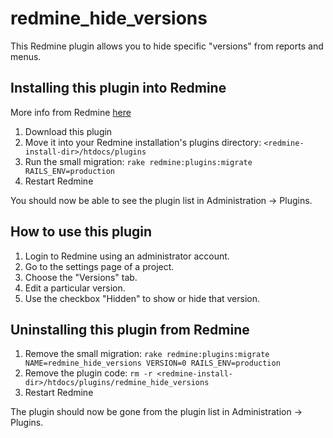 redmine_hide_versions
=====================

This Redmine plugin allows you to hide specific "versions" from reports and menus.

## Installing this plugin into Redmine

More info from Redmine [here](http://www.redmine.org/projects/redmine/wiki/Plugins)

1. Download this plugin
2. Move it into your Redmine installation's plugins directory: `<redmine-install-dir>/htdocs/plugins`
3. Run the small migration: `rake redmine:plugins:migrate RAILS_ENV=production`
4. Restart Redmine

You should now be able to see the plugin list in Administration -> Plugins.

## How to use this plugin

1. Login to Redmine using an administrator account.
2. Go to the settings page of a project.
3. Choose the "Versions" tab.
4. Edit a particular version.
5. Use the checkbox "Hidden" to show or hide that version.

## Uninstalling this plugin from Redmine

1. Remove the small migration: `rake redmine:plugins:migrate NAME=redmine_hide_versions VERSION=0 RAILS_ENV=production`
2. Remove the plugin code: `rm -r <redmine-install-dir>/htdocs/plugins/redmine_hide_versions`
3. Restart Redmine

The plugin should now be gone from the plugin list in Administration -> Plugins.
